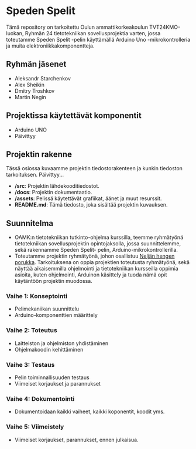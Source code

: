 # Speden Spelit

Tämä repository on tarkoitettu Oulun ammattikorkeakoulun TVT24KMO-luokan, Ryhmän 24 tietotekniikan sovellusprojektia varten, jossa toteutamme Speden Spelit -pelin käyttämällä Arduino Uno -mikrokontrolleria ja muita elektroniikkakomponentteja.

## Ryhmän jäsenet
- Aleksandr Starchenkov
- Alex Sheikin
- Dmitry Troshkov
- Martin Negin

## Projektissa käytettävät komponentit
- Arduino UNO
- Päivittyy

## Projektin rakenne
Tässä osiossa kuvaamme projektin tiedostorakenteen ja kunkin tiedoston tarkoituksen. Päivittyy...

- **/src**: Projektin lähdekooditiedostot.
- **/docs**: Projektin dokumentaatio.
- **/assets**: Pelissä käytettävät grafiikat, äänet ja muut resurssit.
- **README.md**: Tämä tiedosto, joka sisältää projektin kuvauksen.

## Suunnitelma
-	OAMK:n tietotekniikan tutkinto-ohjelma kurssilla, teemme ryhmätyönä tietotekniikan sovellusprojektin opintojaksolla, jossa suunnittelemme, sekä rakennamme Speden Spelit- pelin, Arduino-mikrokontrollerilla. 
-	Toteutamme projektin ryhmätyönä, johon osallistuu [Neljän hengen porukka](https://github.com/vem882/r24_speede#ryhm%C3%A4n-j%C3%A4senet). 
Tarkoituksena on oppia projektien toteutusta ryhmätyönä, sekä näyttää aikaisemmilla ohjelmointi ja tietotekniikan kursseilla oppimia asioita, kuten ohjelmointi, Arduinon käsittely ja tuoda nämä opit käytäntöön projektin muodossa. 



### Vaihe 1: Konseptointi
- Pelimekaniikan suunnittelu
- Arduino-komponenttien määrittely

### Vaihe 2: Toteutus
- Laitteiston ja ohjelmiston yhdistäminen
- Ohjelmakoodin kehittäminen

### Vaihe 3: Testaus 
- Pelin toiminnallisuuden testaus
- Viimeiset korjaukset ja parannukset

### Vaihe 4: Dokumentointi 
- Dokumentoidaan kaikki vaiheet, kaikki koponentit, koodit yms.

### Vaihe 5: Viimeistely 
- Viimeiset korjaukset, parannukset, ennen julkaisua.

